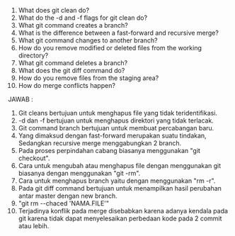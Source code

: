 1. What does git clean do?
2. What do the -d and -f flags for git clean do?
3. What git command creates a branch?
4. What is the difference between a fast-forward and recursive merge?
5. What git command changes to another branch?
6. How do you remove modified or deleted files from the working directory?
7. What git command deletes a branch?
8. What does the git diff command do?
9. How do you remove files from the staging area?
10. How do merge conflicts happen?

JAWAB :
1. Git cleans bertujuan untuk menghapus file yang tidak teridentifikasi.
2. -d dan -f bertujuan untuk menghapus direktori yang tidak terlacak.
3. Git command branch bertujuan untuk membuat percabangan baru.
4. Yang dimaksud dengan fast-forward merupakan suatu tindakan, Sedangkan recursive merge menggabungkan 2 branch.
5. Pada proses perpindahan cabang biasanya menggunakan "git checkout".
6. Cara untuk mengubah atau menghapus file dengan menggunakan git biasanya dengan menggunakan "git -rm".
7. Cara untuk menghapus branch yaitu dengan menggunakan "rm -r".
8. Pada git diff command bertujuan untuk menampilkan hasil perubahan antar master dengan new branch.
9. "git rm --chaced 'NAMA.FILE'"
10. Terjadinya konflik pada merge disebabkan karena adanya kendala pada git karena tidak dapat menyelesaikan perbedaan kode pada 2 commit atau lebih.


